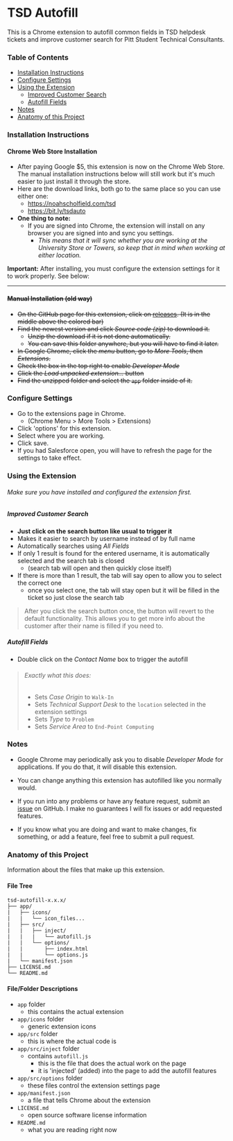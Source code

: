 # TSD Autofill

This is a Chrome extension to autofill common fields in TSD helpdesk tickets and improve customer search for Pitt Student Technical Consultants.

### Table of Contents
- [Installation Instructions](#installation-instructions)
- [Configure Settings](#configure-settings)
- [Using the Extension](#using-the-extension)
	- [Improved Customer Search](#improved-customer-search)
	- [Autofill Fields](#autofill-fields)
- [Notes](#notes)
- [Anatomy of this Project](#anatomy-of-this-project)

### Installation Instructions

#### Chrome Web Store Installation
- After paying Google $5, this extension is now on the Chrome Web Store. The manual installation instructions below will still work but it's much easier to just install it through the store.
- Here are the download links, both go to the same place so you can use either one:
	- https://noahscholfield.com/tsd
	- https://bit.ly/tsdauto
- **One thing to note:**
	- If you are signed into Chrome, the extension will install on any browser you are signed into and sync you settings. 
		- *This means that it will sync whether you are working at the University Store or Towers, so keep that in mind when working at either location.*

**Important:** After installing, you must configure the extension settings for it to work properly. See below:

---
#### ~~Manual Installation (old way)~~
- ~~On the GitHub page for this extension, click on [releases](https://github.com/njscholfield/tsd-autofill/releases). (It is in the middle above the colored bar)~~
- ~~Find the newest version and click *Source code (zip)* to download it.~~
  - ~~Unzip the download if it is not done automatically.~~
  - ~~You can save this folder anywhere, but you will have to find it later.~~
- ~~In Google Chrome, click the *menu* button, go to *More Tools*, then *Extensions*.~~
- ~~Check the box in the top right to enable *Developer Mode*~~
- ~~Click the *Load unpacked extension...* button~~
- ~~Find the unzipped folder and select the `app` folder inside of it.~~

### Configure Settings
- Go to the extensions page in Chrome.
  - (Chrome Menu > More Tools > Extensions)
- Click 'options' for this extension.
- Select where you are working.
- Click save.
- If you had Salesforce open, you will have to refresh the page for the settings to take effect.

### Using the Extension

###### Make sure you have installed and configured the extension first.

##### Improved Customer Search
- **Just click on the search button like usual to trigger it**
- Makes it easier to search by username instead of by full name
- Automatically searches using *All Fields*
- If only 1 result is found for the entered username, it is automatically selected and the search tab is closed
	- (search tab will open and then quickly close itself)
- If there is more than 1 result, the tab will say open to allow you to select the correct one
	- once you select one, the tab will stay open but it will be filled in the ticket so just close the search tab
> After you click the search button once, the button will revert to the default functionality. This allows you to get more info about the customer after their name is filled if you need to.

##### Autofill Fields
- Double click on the *Contact Name* box to trigger the autofill
> ###### Exactly what this does:
>	- Sets *Case Origin* to `Walk-In`
> - Sets *Technical Support Desk* to the `location`
 selected in the extension settings
> - Sets *Type* to `Problem`
> - Sets *Service Area* to `End-Point Computing`

### Notes
- Google Chrome may periodically ask you to disable *Developer Mode* for applications. If you do that, it will disable this extension.

- You can change anything this extension has autofilled like you normally would.

- If you run into any problems or have any feature request, submit an [issue](https://github.com/njscholfield/tsd-autofill/issues) on GitHub. I make no guarantees I will fix issues or add requested features.

- If you know what you are doing and want to make changes, fix something, or add a feature, feel free to submit a pull request.

### Anatomy of this Project
Information about the files that make up this extension.

#### File Tree
```
tsd-autofill-x.x.x/
├── app/
|   ├── icons/
|   |   └── icon_files...
|   ├── src/
|   |   ├── inject/
|   |   |   └── autofill.js
|   |   └── options/
|   |       ├── index.html
|   |       └── options.js
|   └── manifest.json
├── LICENSE.md
└── README.md
```

#### File/Folder Descriptions
- `app` folder
  - this contains the actual extension
- `app/icons` folder
  - generic extension icons
- `app/src` folder
  - this is where the actual code is
- `app/src/inject` folder
  - contains `autofill.js`
    - this is the file that does the actual work on the page
    - it is 'injected' (added) into the page to add the autofill features
- `app/src/options` folder
  - these files control the extension settings page
- `app/manifest.json`
  - a file that tells Chrome about the extension
- `LICENSE.md`
  - open source software license information
- `README.md`
  - what you are reading right now
